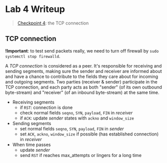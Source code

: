 # Lab 4 Writeup

> [Checkpoint 4](https://cs144.github.io/assignments/lab4.pdf):
> the TCP connection

## TCP connection

**!Important**: to test send packets really, we need to turn off firewall by
`sudo systemctl stop firewalld`.

A *TCP connection* is considered as a peer. It's responsible for receiving and
sending segments, making sure the sender and receiver are informed about and
have a chance to contribute to the fields they care about for incoming and
outgoing segments.
Two parties (receiver & sender) participate in the TCP connection, and each
party acts as both "sender" (of its own outbound byte-stream) and "receiver" (of
an inbound byte-stream) at the same time.

* Receiving segments
  * if `RST`: connection is done
  * check normal fields `seqno`, `SYN`, `payload`, `FIN` in *receiver*
  * if `ACK`: update *sender* states with `ackno` and `window_size`
* Sending segments
  * set normal fields `seqno`, `SYN`, `payload`, `FIN` in *sender*
  * set `ACK`, `ackno`, `window_size` if possible (has established connection)
    in *receiver*
* When time passes
  * update *sender*
  * send `RST` if reaches max_attempts or lingers for a long time
